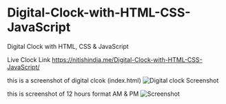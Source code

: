# Digital-Clock-with-HTML-CSS-JavaScript
Digital Clock with HTML, CSS &amp; JavaScript

Live Clock Link https://nitishindia.me/Digital-Clock-with-HTML-CSS-JavaScript/


this is a screenshot of digital clcok (index.html)
![Digital clock Screenshot ](https://user-images.githubusercontent.com/76509326/192147487-e2c5de16-2f7e-4db7-bc50-f42625e4c371.jpg)


this is screenshot of 12 hours format AM & PM
![Screenshot](https://user-images.githubusercontent.com/76509326/192196588-0574da78-c6d9-409a-b666-65db21b9f82c.jpg)
